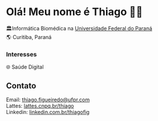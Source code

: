# Olá! Meu nome é Thiago 👋🏾


🏛️Informática Biomédica na <a href="https://web.inf.ufpr.br/infobiomedica/"> Universidade Federal do Paraná </a> <br>
🌎 Curitiba, Paraná <br>

### Interesses

🌐  Saúde Digital <br>

## Contato

Email:  thiago.figueiredo@ufpr.com <br>
Lattes:  <a href="http://lattes.cnpq.br/3364254476901774"> lattes.cnpq.br/thiago </a> <br>
Linkedin:  <a href="https://www.linkedin.com/in/thiagofig/"> linkedin.com.br/thiagofig </a> <br>

 <!--
**Thifigma/thifigma** is a ✨ _special_ ✨ repository because its `README.md` (this file) appears on your GitHub profile.

Here are some ideas to get you started:

- 🔭 I’m currently working on ...
- 🌱 I’m currently learning ...
- 👯 I’m looking to collaborate on ...
- 🤔 I’m looking for help with ...
- 💬 Ask me about ...
- 📫 How to reach me: ...
- 😄 Pronouns: ...
- ⚡ Fun fact: ...
-->

